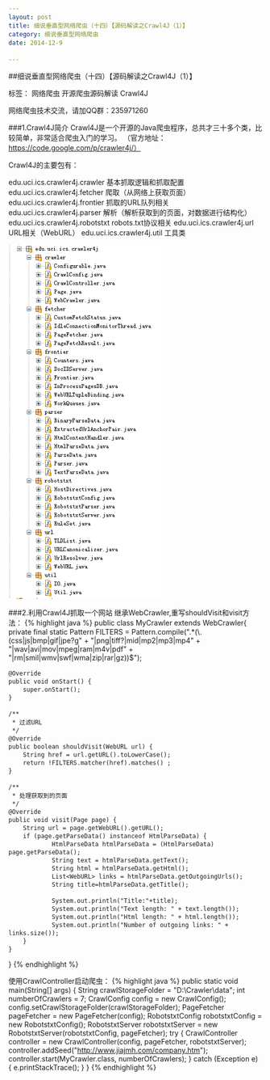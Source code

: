 ```yaml
---
layout: post
title: 细说垂直型网络爬虫（十四）【源码解读之Crawl4J（1）】
category: 细说垂直型网络爬虫
date: 2014-12-9

---
```


##细说垂直型网络爬虫（十四）【源码解读之Crawl4J（1）】

标签： 网络爬虫 开源爬虫源码解读 Crawl4J

网络爬虫技术交流，请加QQ群：235971260

###1.Crawl4J简介
Crawl4J是一个开源的Java爬虫程序，总共才三十多个类，比较简单，非常适合爬虫入门的学习。
（官方地址：https://code.google.com/p/crawler4j/）

<!-- more -->

Crawl4J的主要包有：
>
edu.uci.ics.crawler4j.crawler 基本抓取逻辑和抓取配置
edu.uci.ics.crawler4j.fetcher 爬取（从网络上获取页面）
edu.uci.ics.crawler4j.frontier 抓取的URL队列相关
edu.uci.ics.crawler4j.parser 解析（解析获取到的页面，对数据进行结构化）
edu.uci.ics.crawler4j.robotstxt robots.txt协议相关
edu.uci.ics.crawler4j.url URL相关（WebURL）
edu.uci.ics.crawler4j.util 工具类

![Crawl4J主要的包](/res/img/blogimg/2014121102.png)

###2.利用Crawl4J抓取一个网站
继承WebCrawler,重写shouldVisit和visit方法：
{% highlight java %}
public class MyCrawler extends WebCrawler{
	private final static Pattern FILTERS = Pattern.compile(".*(\\.(css|js|bmp|gif|jpe?g"
            + "|png|tiff?|mid|mp2|mp3|mp4"
            + "|wav|avi|mov|mpeg|ram|m4v|pdf"
            + "|rm|smil|wmv|swf|wma|zip|rar|gz))$");

	@Override
	public void onStart() {
		super.onStart();
	}

	/**
	 * 过滤URL
	 */
	@Override
	public boolean shouldVisit(WebURL url) {
		String href = url.getURL().toLowerCase();
        return !FILTERS.matcher(href).matches() ;
	}

	/**
	 * 处理获取到的页面
	 */
	@Override
	public void visit(Page page) {
		String url = page.getWebURL().getURL();
        if (page.getParseData() instanceof HtmlParseData) {
                HtmlParseData htmlParseData = (HtmlParseData) page.getParseData();
                String text = htmlParseData.getText();
                String html = htmlParseData.getHtml();
                List<WebURL> links = htmlParseData.getOutgoingUrls();
                String title=htmlParseData.getTitle();

                System.out.println("Title:"+title);
                System.out.println("Text length: " + text.length());
                System.out.println("Html length: " + html.length());
                System.out.println("Number of outgoing links: " + links.size());
        }
	}
}
{% endhighlight %}

使用CrawlController启动爬虫：
{% highlight java %}
public static void main(String[] args) {
		String crawlStorageFolder = "D:\\Crawler\\data";
		int numberOfCrawlers = 7;
		CrawlConfig config = new CrawlConfig();
		config.setCrawlStorageFolder(crawlStorageFolder);
		PageFetcher pageFetcher = new PageFetcher(config);
		RobotstxtConfig robotstxtConfig = new RobotstxtConfig();
		RobotstxtServer robotstxtServer = new RobotstxtServer(robotstxtConfig, pageFetcher);
		try {
			CrawlController controller = new CrawlController(config, pageFetcher, robotstxtServer);
			controller.addSeed("http://www.jiajmh.com/company.htm");
			controller.start(MyCrawler.class, numberOfCrawlers);
		} catch (Exception e) {
			e.printStackTrace();
		}
	}
{% endhighlight %}

















